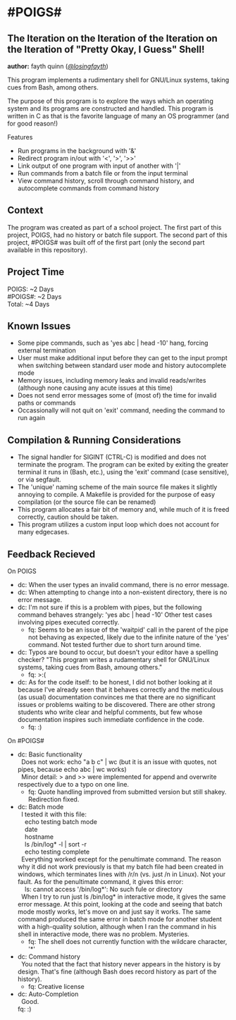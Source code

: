 # #POIGS#
## The Iteration on the Iteration of the Iteration on the Iteration of "Pretty Okay, I Guess" Shell!
**author:** fayth quinn ([*@losingfayth*](https://github.com/losingfayth))

This program implements a rudimentary shell for GNU/Linux systems, taking cues from Bash, among others.

The purpose of this program is to explore the ways which an operating system and its programs are constructed and handled. This program is written in C as that is the favorite language of many an OS programmer (and for good reason!)

Features
 * Run programs in the background with '&'
 * Redirect program in/out with '<', '>', '>>'
 * Link output of one program with input of another with '|'
 * Run commands from a batch file or from the input terminal
 * View command history, scroll through command history, and autocomplete commands from command history

## Context
The program was created as part of a school project. The first part of this project, POIGS, had no history or batch file support. The second part of this project, #POIGS# was built off of the first part (only the second part available in this repository).

## Project Time
POIGS: ~2 Days  
#POIGS#: ~2 Days  
Total: ~4 Days

## Known Issues
 * Some pipe commands, such as 'yes abc | head -10' hang, forcing external termination
 * User must make additional input before they can get to the input prompt when switching between standard user mode and history autocomplete mode
 * Memory issues, including memory leaks and invalid reads/writes (although none causing any acute issues at this time)
 * Does not send error messages some of (most of) the time for invalid paths or commands
 * Occassionally will not quit on 'exit' command, needing the command to run again

## Compilation & Running Considerations
 * The signal handler for SIGINT (CTRL-C) is modified and does not terminate the program. The program can be exited by exiting the greater terminal it runs in (Bash, etc.), using the 'exit' command (case sensitive), or via segfault.
 * The 'unique' naming scheme of the main source file makes it slightly annoying to compile. A Makefile is provided for the purpose of easy compilation (or the source file can be renamed)
 * This program allocates a fair bit of memory and, while much of it is freed correctly, caution should be taken.
 * This program utilizes a custom input loop which does not account for many edgecases.

## Feedback Recieved
On POIGS
* dc: When the user types an invalid command, there is no error message.
* dc: When attempting to change into a non-existent directory, there is no error message.
* dc: I'm not sure if this is a problem with pipes, but the following command behaves strangely:
	'yes abc | head -10'
	Other test cases involving pipes executed correctly.
	* fq: Seems to be an issue of the 'waitpid' call in the parent of the pipe not behaving as expected, likely due to the infinite nature of the 'yes' command. Not tested further due to short turn around time.
* dc: Typos are bound to occur, but doesn't your editor have a spelling checker?
	"This program writes a rudamentary shell for GNU/Linux systems, taking cues from Bash, amoung others."
	* fq: >:(
* dc: As for the code itself: to be honest, I did not bother looking at it because I've already seen that it behaves correctly and the meticulous  (as usual) documentation convinces me that there are no significant issues or problems waiting to be discovered. There are other strong students who write clear and helpful comments, but few whose documentation inspires such immediate confidence in the code.
	* fq:	:)

On #POIGS#
* dc: Basic functionality  
	  &nbsp;&nbsp;Does not work: echo "a b c" | wc (but it is an issue with quotes, not pipes, because echo abc | wc works)  
	  &nbsp;&nbsp;Minor detail: > and >> were implemented for append and overwrite respectively due to a typo on one line.
	* fq: Quote handling improved from submitted version but still shakey. Redirection fixed.
* dc: Batch mode  
	  &nbsp;&nbsp;I tested it with this file:  
	  	&nbsp;&nbsp;&nbsp;&nbsp;echo testing batch mode  
		&nbsp;&nbsp;&nbsp;&nbsp;date  
		&nbsp;&nbsp;&nbsp;&nbsp;hostname  
		&nbsp;&nbsp;&nbsp;&nbsp;ls /bin/log* -l | sort -r  
		&nbsp;&nbsp;&nbsp;&nbsp;echo testing complete  
	  &nbsp;&nbsp;Everything worked except for the penultimate command. The reason why it did not work previously is that my batch file had been created in windows, which terminates lines with /r/n (vs. just /n in Linux). Not your fault. As for the penultimate command, it gives this error:  
	  	&nbsp;&nbsp;&nbsp;&nbsp;ls: cannot access '/bin/log*': No such fule or directory  
	  &nbsp;&nbsp;When I try to run just ls /bin/log* in interactive mode, it gives the same error message. At this point, looking at the code and seeing that batch mode mostly works, let's move on and just say it works. The same command produced the same error in batch mode for another student with a high-quality solution, although when I ran the command in his shell in interactive mode, there was no problem. Mysteries.
	* fq: The shell does not currently function with the wildcare character, '*'
* dc: Command history  
	  &nbsp;&nbsp;You noted that the fact that history never appears in the history is by design. That's fine (although Bash does record history as part of the history).
	* fq: Creative license
* dc: Auto-Completion  
	  &nbsp;&nbsp;Good.  
	  fq: :)